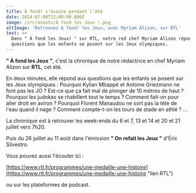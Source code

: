```yaml
---
title: À fond! s'écoute pendant l'été
date: 2024-07-08T22:00:00.000Z
image: /src/assets/À fond les Jeux !.png
altImage: 'Retrouvez À fond! les Jeux, avec Myriam Alizon, sur RTL'
text: >+
  Dans " À fond les Jeux! " sur RTL, notre red chef Myriam Alizon répond aux
  questions que les enfants se posent sur les Jeux olympiques.
---
```


**" À fond les Jeux "**, c'est la chronique de notre rédactrice en chef Myriam Alizon sur **RTL**, cet été. 

En deux minutes, elle répond aux questions que les enfants se posent sur les Jeux olympiques : Pourquoi Kylian Mbappé et Antoine Griezmann ne font pas les JO ? Est-ce que ça fait mal de plonger de 10 mètres de haut ? Pourquoi les judokas se rhabillent tout le temps ? Comment fait-on pour aller droit en aviron ? Pourquoi Florent Manaudou ne sort pas la tête de l'eau quand il nage ? Comment compte-t-on les tours de stade en athlé ? ...

La chronique est à retrouver les week-ends du 6 et 7, 13 et 14 et 20 et 21 juillet vers 7h20.

Puis du 26 juillet au 11 août dans l'émission **" On refait les Jeux "** d'Éric Silvestro.

Vous pouvez aussi l'écouter ici :

[https://www.rtl.fr/programmes/une-medaille-une-histoire](https://www.rtl.fr/programmes/une-medaille-une-histoire "lien RTL")

ou sur les plateformes de podcast. 
